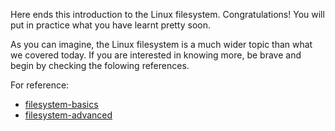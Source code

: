 Here ends this introduction to the Linux filesystem. Congratulations! You will put in practice what you have learnt pretty soon.

As you can imagine, the Linux filesystem is a much wider topic than what we covered today.
If you are interested in knowing more, be brave and begin by checking the folowing references.

For reference: 
- [filesystem-basics](https://)
- [filesystem-advanced](https://)
